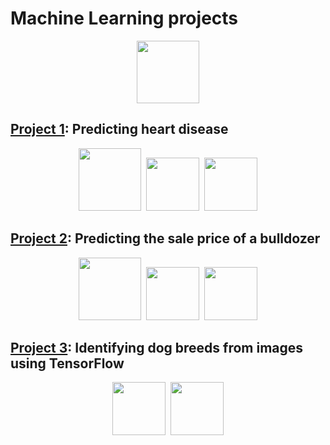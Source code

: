 # Machine Learning projects

<p align="center">
   <img height="100" src="https://www.ie.edu/exponential-learning/blog/wp-content/uploads/2018/01/MachineLearninginMarketing-1621x1000.jpg">
</p>


## <a href="https://github.com/mughees-asif/machinelearning-projects/blob/master/end-to-end-heart-disease-classification.ipynb">Project 1</a>: Predicting heart disease 

<p align="center">
        <img height="100" src="https://3qeqpr26caki16dnhd19sv6by6v-wpengine.netdna-ssl.com/wp-content/uploads/2017/03/How-to-Setup-a-Python-Environment-for-Machine-Learning-and-Deep-Learning-with-Anaconda-1024x512.png">&nbsp;&nbsp;<img height="85" src="https://upload.wikimedia.org/wikipedia/commons/0/0a/Python.svg">&nbsp;&nbsp;<img height="85" src="https://upload.wikimedia.org/wikipedia/commons/0/05/Scikit_learn_logo_small.svg">
</p>

## <a href="https://github.com/mughees-asif/machinelearning-projects/blob/master/end-to-end-bluebook-bulldozer-price-regression.ipynb">Project 2</a>: Predicting the sale price of a bulldozer

<p align="center">
        <img height="100" src="https://3qeqpr26caki16dnhd19sv6by6v-wpengine.netdna-ssl.com/wp-content/uploads/2017/03/How-to-Setup-a-Python-Environment-for-Machine-Learning-and-Deep-Learning-with-Anaconda-1024x512.png">&nbsp;&nbsp;<img height="85" src="https://upload.wikimedia.org/wikipedia/commons/0/0a/Python.svg">&nbsp;&nbsp;<img height="85" src="https://upload.wikimedia.org/wikipedia/commons/0/05/Scikit_learn_logo_small.svg">
</p>

## <a href="https://github.com/mughees-asif/machinelearning-projects/blob/master/end-to-end-bluebook-bulldozer-price-regression.ipynb">Project 3</a>: Identifying dog breeds from images using TensorFlow

<p align="center">
        <img height="85" src="https://upload.wikimedia.org/wikipedia/commons/0/0a/Python.svg">&nbsp;&nbsp;<img height="85" src="https://upload.wikimedia.org/wikipedia/commons/2/2d/Tensorflow_logo.svg">
</p>







